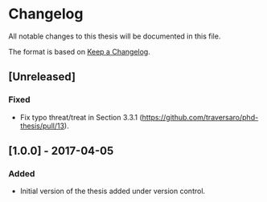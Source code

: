 # Changelog
All notable changes to this thesis will be documented in this file.

The format is based on [Keep a Changelog](https://keepachangelog.com/en/1.0.0/).

## [Unreleased]
### Fixed 
- Fix typo threat/treat in Section 3.3.1 (https://github.com/traversaro/phd-thesis/pull/13).

## [1.0.0] - 2017-04-05
### Added 
- Initial version of the thesis added under version control.

